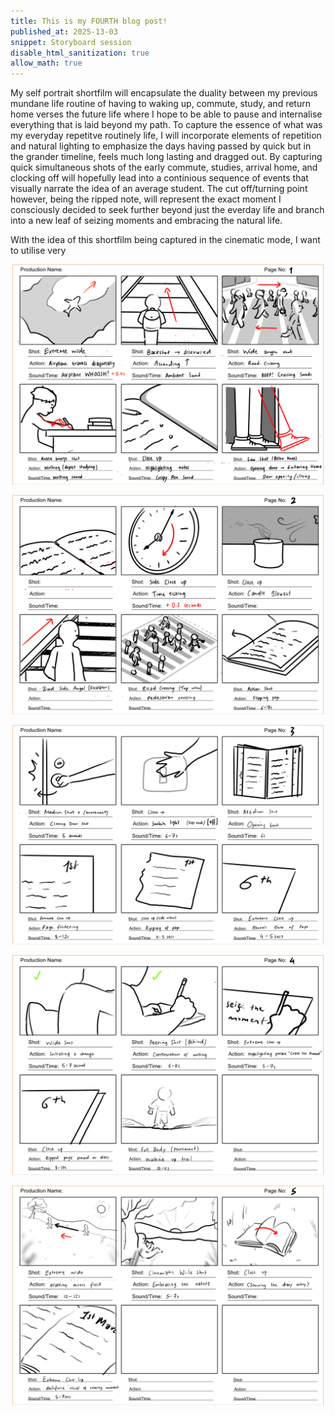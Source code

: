 ```yaml
---
title: This is my FOURTH blog post!
published_at: 2025-13-03
snippet: Storyboard session
disable_html_sanitization: true
allow_math: true
---
```


My self portrait shortfilm will encapsulate the duality between my previous mundane life routine of having to waking up, commute, study, and return home verses the future life where I hope to be able to pause and internalise everything that is laid beyond my path. To capture the essence of what was my everyday repetitve routinely life, I will incorporate elements of repetition and natural lighting to emphasize the days having passed by quick but in the grander timeline, feels much long lasting and dragged out. By capturing quick simultaneous shots of the early commute, studies, arrival home, and clocking off will hopefully lead into a continious sequence of events that visually narrate the idea of an average student. The cut off/turning point however, being the ripped note, will represent the exact moment I consciously decided to seek further beyond just the everday life and branch into a new leaf of seizing moments and embracing the natural life. 

With the idea of this shortfilm being captured in the cinematic mode, I want to utilise very

![Storyboard1](/static/w01s1/Storyboard1.webp)

![Storyboard2](/static/w01s1/Storyboard2.webp)

![Storyboard3](/static/w01s1/Storyboard3.webp)

![Storyboard4](/static/w01s1/Storyboard4.webp) 

![Storyboard5](/static/w01s1/Storyboard5.webp) 

